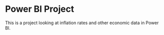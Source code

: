 # Power BI Project

This is a project looking at inflation rates and other economic data in Power BI.
